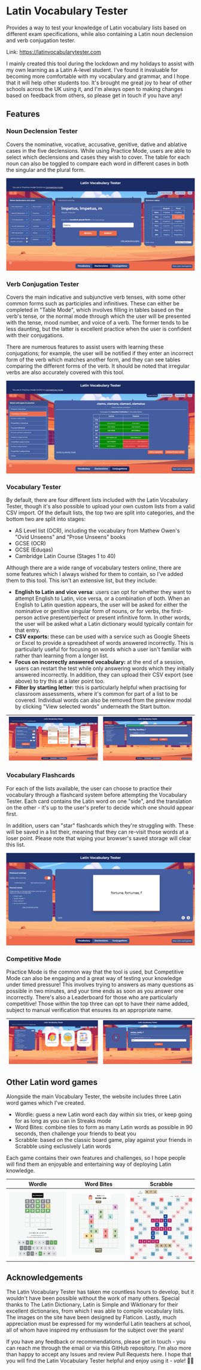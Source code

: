 # Latin Vocabulary Tester

Provides a way to test your knowledge of Latin vocabulary lists based on different exam specifications, while also containing a Latin noun declension and verb conjugation tester.

Link: https://latinvocabularytester.com

I mainly created this tool during the lockdown and my holidays to assist with my own learning as a Latin A-level student. I've found it invaluable for becoming more comfortable with my vocabulary and grammar, and I hope that it will help other students too. It's brought me great joy to hear of other schools across the UK using it, and I'm always open to making changes based on feedback from others, so please get in touch if you have any!

## Features

### Noun Declension Tester

Covers the nominative, vocative, accusative, genitive, dative and ablative cases in the five declensions. While using Practice Mode, users are able to select which declensions and cases they wish to cover. The table for each noun can also be toggled to compare each word in different cases in both the singular and the plural form.

<img alt="Noun Declension Tester" src="./assets/screenshots/screenshot-3.png">

### Verb Conjugation Tester

Covers the main indicative and subjunctive verb tenses, with some other common forms such as participles and infinitives. These can either be completed in "Table Mode", which involves filling in tables based on the verb's tense, or the normal mode through which the user will be presented with the tense, mood number, and voice of a verb. The former tends to be less daunting, but the latter is excellent practice when the user is confident with their conjugations.

There are numerous features to assist users with learning these conjugations; for example, the user will be notified if they enter an incorrect form of the verb which matches another form, and they can see tables comparing the different forms of the verb. It should be noted that irregular verbs are also accurately covered with this tool.

<img alt="Table Mode" src="./assets/screenshots/screenshot-7.png">

### Vocabulary Tester

By default, there are four different lists included with the Latin Vocabulary Tester, though it's also possible to upload your own custom lists from a valid CSV import. Of the default lists, the top two are split into categories, and the bottom two are split into stages:

- AS Level list (OCR), including the vocabulary from Mathew Owen's "Ovid Unseens" and "Prose Unseens" books
- GCSE (OCR)
- GCSE (Eduqas)
- Cambridge Latin Course (Stages 1 to 40)

Although there are a wide range of vocabulary testers online, there are some features which I always wished for them to contain, so I've added them to this tool. This isn't an extensive list, but they include:

- **English to Latin and vice versa**: users can opt for whether they want to attempt English to Latin, vice versa, or a combination of both. When an English to Latin question appears, the user will be asked for either the nominative or genitive singular form of nouns, or for verbs, the first-person active present/perfect or present infinitive form. In other words, the user will be asked what a Latin dictionary would typically contain for that entry.
- **CSV exports:** these can be used with a service such as Google Sheets or Excel to provide a spreadsheet of words answered incorrectly. This is particularly useful for focusing on words which a user isn't familiar with rather than learning from a longer list.
- **Focus on incorrectly answered vocabulary:** at the end of a session, users can restart the test while only answering words which they initially answered incorrectly. In addition, they can upload their CSV export (see above) to try this at a later point too.
- **Filter by starting letter:** this is particularly helpful when practising for classroom assessments, where it's common for part of a list to be covered. Individual words can also be removed from the preview modal by clicking "View selected words" underneath the Start button.

| <img alt="Loading screen of Vocabulary Tester" src="./assets/screenshots/screenshot-1.png"> | <img alt="Vocabulary test - answer screen" src="./assets/screenshots/screenshot-6.png"> |
| ------------------------------------------------------------------------------------------- | --------------------------------------------------------------------------------------- |

### Vocabulary Flashcards

For each of the lists available, the user can choose to practice their vocabulary through a flashcard system before attempting the Vocabulary Tester. Each card contains the Latin word on one "side", and the translation on the other - it's up to the user's prefer to decide which one should appear first.

In addition, users can "star" flashcards which they're struggling with. These will be saved in a list their, meaning that they can re-visit those words at a loser point. Please note that wiping your browser's saved storage will clear this list.

<img alt="Flashcards" src="./assets/screenshots/screenshot-5.png">

### Competitive Mode

Practice Mode is the common way that the tool is used, but Competitive Mode can also be engaging and a great way of testing your knowledge under timed pressure! This involves trying to answers as many questions as possible in two minutes, and your time ends as soon as you answer one incorrectly. There's also a Leaderboard for those who are particularly competitive! Those within the top three can opt to have their name added, subject to manual verification that ensures its an appropriate name.

| <img alt="Competitive mode - starting screen" src="./assets/screenshots/screenshot-2.png"> | <img alt="Competitive mode - answer screen" src="./assets/screenshots/screenshot-4.png"> |
| ------------------------------------------------------------------------------------------ | ---------------------------------------------------------------------------------------- |

## Other Latin word games

Alongside the main Vocabulary Tester, the website includes three Latin word games which I've created.

- Wordle: guess a new Latin word each day within six tries, or keep going for as long as you can in Streaks mode
- Word Bites: combine tiles to form as many Latin words as possible in 90 seconds, then challenge your friends to beat you
- Scrabble: based on the classic board game, play against your friends in Scrabble using exclusively Latin words

Each game contains their own features and challenges, so I hope people will find them an enjoyable and entertaining way of deploying Latin knowledge.

| Wordle                                                   | Word Bites                                                       | Scrabble                                                     |
| -------------------------------------------------------- | ---------------------------------------------------------------- | ------------------------------------------------------------ |
| <img alt="Wordle" src="./assets/screenshots/wordle.png"> | <img alt="Word Bites" src="./assets/screenshots/word-bites.png"> | <img alt="Scrabble" src="./assets/screenshots/scrabble.png"> |

## Acknowledgements

The Latin Vocabulary Tester has taken me countless hours to develop, but it wouldn't have been possible without the work of many others. Special thanks to The Latin Dictionary, Latin is Simple and Wiktionary for their excellent dictionaries, from which I was able to compile vocabulary lists. The images on the site have been designed by Flaticon. Lastly, much appreciation must be expressed for my wonderful Latin teachers at school, all of whom have inspired my enthusiasm for the subject over the years!

If you have any feedback or recommendations, please get in touch - you can reach me through the email or via this GitHub repository. I'm also more than happy to accept any Issues and review Pull Requests here. I hope that you will find the Latin Vocabulary Tester helpful and enjoy using it - _vale_! 👋🏽
